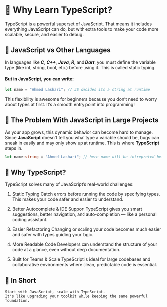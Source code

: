 # 🧠 Why Learn TypeScript?

TypeScript is a powerful superset of JavaScript. That means it includes everything JavaScript can do, but with extra tools to make your code more scalable, secure, and easier to debug.


## 🧵 JavaScript vs Other Languages
In languages like ***C***, ***C++***, ***Java***, ***R***, and ***Dart***, you must define the variable type (like int, string, bool, etc.) before using it. This is called static typing.

#### But in JavaScript, you can write:
```javascript
let name = "Ahmed Lashari"; // JS decides its a string at runtime
```
This flexibility is awesome for beginners because you don’t need to worry about types at first. It’s a smooth entry point into programming!

## 🔧 The Problem With JavaScript in Large Projects
As your app grows, this dynamic behavior can become hard to manage. Since **JavaScript** doesn't tell you what type a variable should be, bugs can sneak in easily and may only show up at runtime.
This is where **TypeScript** steps in.
```typescript
let name:string = "Ahmed Lashari"; // here name will be intrepreted before runtime
```


## 🎯 Why TypeScript?

TypeScript solves many of JavaScript's real-world challenges:

1. Static Typing
Catch errors before running the code by specifying types. This makes your code safer and easier to understand.

2. Better Autocomplete & IDE Support
TypeScript gives you smart suggestions, better navigation, and auto-completion — like a personal coding assistant.

3. Easier Refactoring
Changing or scaling your code becomes much easier and safer with types guiding your logic.

4. More Readable Code
Developers can understand the structure of your code at a glance, even without deep documentation.

5. Built for Teams & Scale
TypeScript is ideal for large codebases and collaborative environments where clean, predictable code is essential.

## 📌 In Short
```
Start with JavaScript, scale with TypeScript.
It's like upgrading your toolkit while keeping the same powerful foundation.
```
